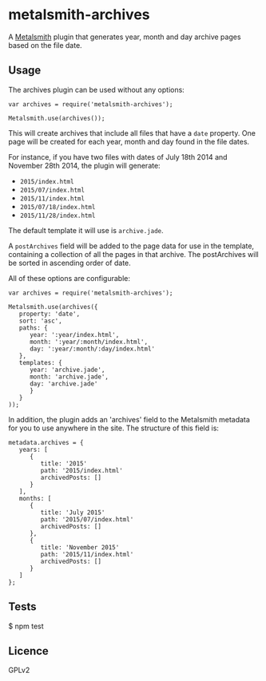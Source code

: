metalsmith-archives
===================

A [Metalsmith](http://metalsmith.io) plugin that generates year, month and day archive pages based on the file date.

Usage
-----

The archives plugin can be used without any options:

```
var archives = require('metalsmith-archives');

Metalsmith.use(archives());

```

This will create archives that include all files that have a `date` property.
One page will be created for each year, month and day found in the file dates.

For instance, if you have two files with dates of July 18th 2014 and November 28th 2014, the plugin will generate:

- `2015/index.html` 
- `2015/07/index.html` 
- `2015/11/index.html` 
- `2015/07/18/index.html` 
- `2015/11/28/index.html` 

The default template it will use is `archive.jade`.

A `postArchives` field will be added to the page data for use in the template, containing a collection of all the pages in that archive.  The postArchives will be sorted in ascending order of date.


All of these options are configurable:

```
var archives = require('metalsmith-archives');

Metalsmith.use(archives({
   property: 'date',
   sort: 'asc',
   paths: {
      year: ':year/index.html',   
      month: ':year/:month/index.html',   
      day: ':year/:month/:day/index.html'   
   },
   templates: {
      year: 'archive.jade',
      month: 'archive.jade',
      day: 'archive.jade'
      }
   }
));

```

In addition, the plugin adds an 'archives' field to the Metalsmith metadata for you to use anywhere in the site.
The structure of this field is:

```
metadata.archives = {
   years: [
      {
         title: '2015'
         path: '2015/index.html'
         archivedPosts: []
      }
   ],
   months: [
      {
         title: 'July 2015'
         path: '2015/07/index.html'
         archivedPosts: []
      },
      {
         title: 'November 2015'
         path: '2015/11/index.html'
         archivedPosts: []
      }
   ]
};
```

Tests
-----
   
   $ npm test
   
Licence
-------

GPLv2
